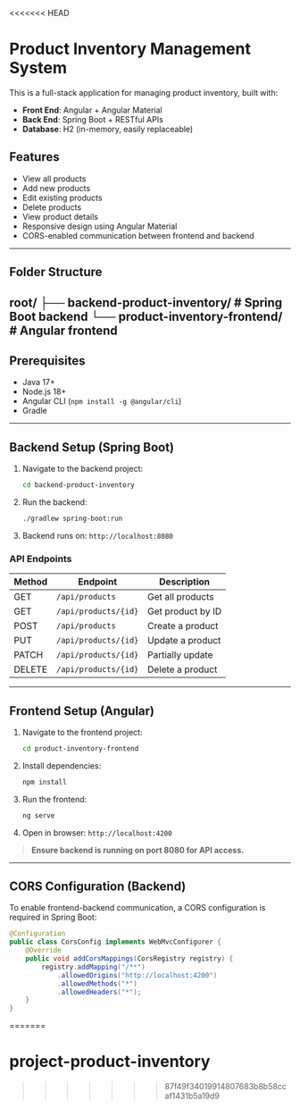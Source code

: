 <<<<<<< HEAD
# Product Inventory Management System

This is a full-stack application for managing product inventory, built with:

- **Front End**: Angular + Angular Material  
- **Back End**: Spring Boot + RESTful APIs  
- **Database**: H2 (in-memory, easily replaceable)

## Features

- View all products
- Add new products
- Edit existing products
- Delete products
- View product details
- Responsive design using Angular Material
- CORS-enabled communication between frontend and backend

---

## Folder Structure
root/
├── backend-product-inventory/ # Spring Boot backend
└── product-inventory-frontend/ # Angular frontend
---

## Prerequisites

- Java 17+
- Node.js 18+
- Angular CLI (`npm install -g @angular/cli`)
- Gradle

---

##  Backend Setup (Spring Boot)

1. Navigate to the backend project:

    ```bash
    cd backend-product-inventory
    ```

2. Run the backend:

    ```bash
    ./gradlew spring-boot:run
    ```

3. Backend runs on: `http://localhost:8080`

### API Endpoints

| Method | Endpoint              | Description           |
|--------|-----------------------|-----------------------|
| GET    | `/api/products`       | Get all products      |
| GET    | `/api/products/{id}`  | Get product by ID     |
| POST   | `/api/products`       | Create a product      |
| PUT    | `/api/products/{id}`  | Update a product      |
| PATCH  | `/api/products/{id}`  | Partially update      |
| DELETE | `/api/products/{id}`  | Delete a product      |

---

##  Frontend Setup (Angular)

1. Navigate to the frontend project:

    ```bash
    cd product-inventory-frontend
    ```

2. Install dependencies:

    ```bash
    npm install
    ```

3. Run the frontend:

    ```bash
    ng serve
    ```

4. Open in browser: `http://localhost:4200`

> **Ensure backend is running on port 8080 for API access.**

---

## CORS Configuration (Backend)

To enable frontend-backend communication, a CORS configuration is required in Spring Boot:

```java
@Configuration
public class CorsConfig implements WebMvcConfigurer {
    @Override
    public void addCorsMappings(CorsRegistry registry) {
        registry.addMapping("/**")
            .allowedOrigins("http://localhost:4200")
            .allowedMethods("*")
            .allowedHeaders("*");
    }
}
```
=======
# project-product-inventory
>>>>>>> 87f49f34019914807683b8b58ccaf1431b5a19d9
